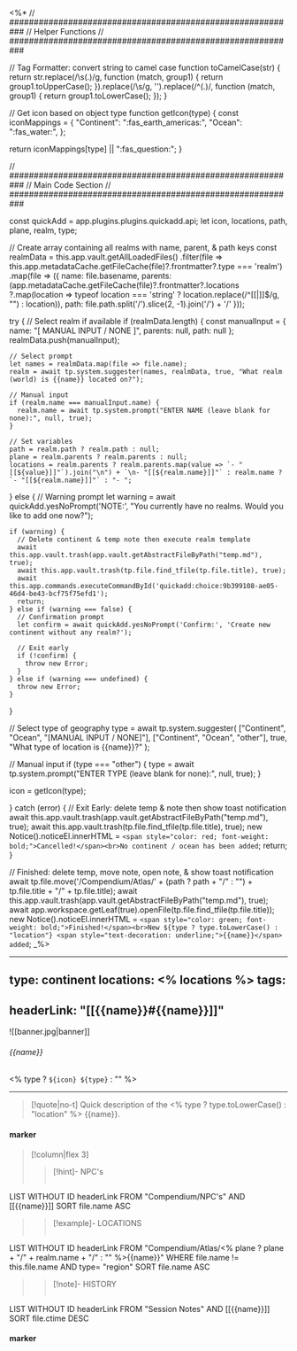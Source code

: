 <%*
// ###########################################################
//                        Helper Functions
// ###########################################################

// Tag Formatter: convert string to camel case
function toCamelCase(str) {
  return str.replace(/\s(.)/g, function (match, group1) {
    return group1.toUpperCase();
  }).replace(/\s/g, '').replace(/^(.)/, function (match, group1) {
    return group1.toLowerCase();
  });
}

// Get icon based on object type
function getIcon(type) {
  const iconMappings = {
    "Continent": ":fas_earth_americas:",
    "Ocean": ":fas_water:",
  };
  
  return iconMappings[type] || ":fas_question:";
}

// ###########################################################
//                        Main Code Section
// ###########################################################

const quickAdd = app.plugins.plugins.quickadd.api;
let icon, locations, path, plane, realm, type;

// Create array containing all realms with name, parent, & path keys
const realmData = this.app.vault.getAllLoadedFiles()
  .filter(file => this.app.metadataCache.getFileCache(file)?.frontmatter?.type === 'realm')
  .map(file => ({
    name: file.basename,
    parents: (app.metadataCache.getFileCache(file)?.frontmatter?.locations
      ?.map(location => typeof location === 'string' ? location.replace(/^\[\[|\]\]$/g, "") : location)),
    path: file.path.split('/').slice(2, -1).join('/') + '/'
  }));

try {
  // Select realm if available
  if (realmData.length) {
    const manualInput = {
      name: "[ MANUAL INPUT / NONE ]",
      parents: null,
      path: null
    };
    realmData.push(manualInput);

    // Select prompt
    let names = realmData.map(file => file.name);
    realm = await tp.system.suggester(names, realmData, true, "What realm (world) is {{name}} located on?");

    // Manual input
    if (realm.name === manualInput.name) {
      realm.name = await tp.system.prompt("ENTER NAME (leave blank for none):", null, true);
    }

    // Set variables
    path = realm.path ? realm.path : null;
    plane = realm.parents ? realm.parents : null;
    locations = realm.parents ? realm.parents.map(value => `- "[[${value}]]"`).join("\n") + `\n- "[[${realm.name}]]"` : realm.name ? `- "[[${realm.name}]]"` : "- ";

  } else {
    // Warning prompt
    let warning = await quickAdd.yesNoPrompt('NOTE:', "You currently have no realms. Would you like to add one now?");

    if (warning) {
      // Delete continent & temp note then execute realm template
      await this.app.vault.trash(app.vault.getAbstractFileByPath("temp.md"), true);
      await this.app.vault.trash(tp.file.find_tfile(tp.file.title), true);
      await this.app.commands.executeCommandById('quickadd:choice:9b399108-ae05-46d4-be43-bcf75f75efd1');
      return;
    } else if (warning === false) {
      // Confirmation prompt
      let confirm = await quickAdd.yesNoPrompt('Confirm:', 'Create new continent without any realm?');

      // Exit early
      if (!confirm) {
        throw new Error;
      }
    } else if (warning === undefined) {
      throw new Error;
    }
  }

  // Select type of geography
  type = await tp.system.suggester(
    ["Continent", "Ocean", "[MANUAL INPUT / NONE]"],
    ["Continent", "Ocean", "other"],
    true,
    "What type of location is {{name}}?"
  );

  // Manual input
  if (type === "other") {
    type = await tp.system.prompt("ENTER TYPE (leave blank for none):", null, true);
  }

  icon = getIcon(type);
  
} catch (error) {
  // Exit Early: delete temp & note then show toast notification
  await this.app.vault.trash(app.vault.getAbstractFileByPath("temp.md"), true);
  await this.app.vault.trash(tp.file.find_tfile(tp.file.title), true);
  new Notice().noticeEl.innerHTML = `<span style="color: red; font-weight: bold;">Cancelled!</span><br>No continent / ocean has been added`;
  return;
}

// Finished: delete temp, move note, open note, & show toast notification
await tp.file.move('/Compendium/Atlas/' + (path ? path + "/" : "") + tp.file.title + "/" + tp.file.title);
await this.app.vault.trash(app.vault.getAbstractFileByPath("temp.md"), true);
await app.workspace.getLeaf(true).openFile(tp.file.find_tfile(tp.file.title));
new Notice().noticeEl.innerHTML = `<span style="color: green; font-weight: bold;">Finished!</span><br>New ${type ? type.toLowerCase() : "location"} <span style="text-decoration: underline;">{{name}}</span> added`;
_%>

---
type: continent
locations:
<% locations %>
tags:
- 
headerLink: "[[{{name}}#{{name}}]]"
---

![[banner.jpg|banner]]
###### {{name}}
<span class="sub2"><% type ? `${icon} ${type}` : "" %></span>
___

> [!quote|no-t]
>Quick description of the <% type ? type.toLowerCase() : "location" %> {{name}}.

#### marker
> [!column|flex 3]
>> [!hint]-  NPC's
>> ```dataview
LIST WITHOUT ID headerLink
FROM "Compendium/NPC's" AND [[{{name}}]]
SORT file.name ASC
>
>> [!example]- LOCATIONS
>>```dataview
LIST WITHOUT ID headerLink
FROM "Compendium/Atlas/<% plane ? plane + "/" + realm.name + "/" : "" %>{{name}}"
WHERE file.name != this.file.name AND type= "region"
SORT file.name ASC
>
>> [!note]- HISTORY
>>```dataview
LIST WITHOUT ID headerLink
FROM "Session Notes" AND [[{{name}}]]
SORT file.ctime DESC
#### marker